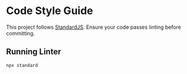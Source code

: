 # Code Style Guide
This project follows [StandardJS](https://standardjs.com/). Ensure your code passes linting before committing.

## Running Linter
```bash
npx standard